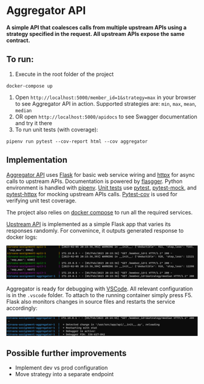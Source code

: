 # Aggregator API
**A simple API that coalesces calls from multiple upstream APIs using a strategy specified in the request. All upstream APIs expose the same contract.**

## To run:
1. Execute in the root folder of the project 
```
docker-compose up
``` 
1. Open `http://localhost:5000/member_id=1&strategy=max` in your browser to see Aggregator API in action. Supported strategies are: `min`, `max`, `mean`, `median`
1. OR open `http://localhost:5000/apidocs` to see Swagger documentation and try it there
1. To run unit tests (with coverage): 
```
pipenv run pytest --cov-report html --cov aggregator
```

## Implementation

[Aggregator API](./aggregator/__init__.py) uses [Flask](https://flask.palletsprojects.com) for basic web service wiring and [httpx](https://www.python-httpx.org/) 
for async calls to upstream APIs. Documentation is powered by [flasgger](https://github.com/flasgger/flasgge). 
Python environment is handled with [pipenv](https://pipenv.pypa.io). 
[Unit tests](./tests/test_aggregator.py) use [pytest](https://docs.pytest.org), [pytest-mock](https://pypi.org/project/pytest-mock/), 
and [pytest-httpx](https://pypi.org/project/pytest-httpx/) for mocking upstream APIs calls. 
[Pytest-cov](https://pypi.org/project/pytest-cov/) is used for verifying unit test coverage.

The project also relies on [docker compose](https://docs.docker.com/engine/reference/commandline/compose/) 
to run all the required services. 

[Upstream API](./api/__init__.py) is implemented as a simple Flask app that 
varies its responses randomly. For convenince, it outputs generated response to docker logs:

![Response logging](img/api_log.png)

Aggregator is ready for debugging with [VSCode](https://code.visualstudio.com/). All relevant configuration is in the `.vscode` folder. To attach to the running container
simply press F5. Flask also monitors changes in source files and restarts the service accordingly:

![Auto reload](img/autoreload.png)


## Possible further improvements
- Implement dev vs prod configuration
- Move strategy into a separate endpoint
